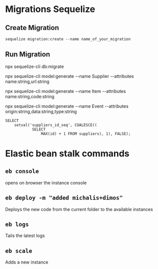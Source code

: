 # Migrations Sequelize

## Create Migration

`sequelize migration:create --name name_of_your_migration`

## Run Migration

npx sequelize-cli db:migrate

npx sequelize-cli model:generate --name Supplier --attributes name:string,url:string

npx sequelize-cli model:generate --name Item --attributes name:string,code:string

npx sequelize-cli model:generate --name Event --attributes origin:string,data:string,type:string

```
SELECT
	setval('suppliers_id_seq', COALESCE((
			SELECT
				MAX(id) + 1 FROM suppliers), 1), FALSE);
```

# Elastic bean stalk commands

## `eb console`

opens on browser the instance console

## `eb deploy -m "added michalis+dimos"`

Deploys the new code from the current folder to the available instances

## `eb logs`

Tails the latest logs

## `eb scale`

Adds a new instance
